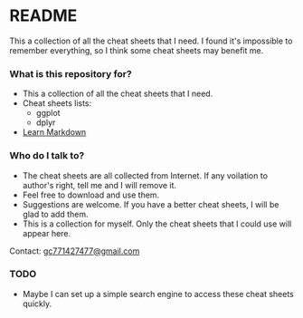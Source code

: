 # README #

This a collection of all the cheat sheets that I need.
I found it's impossible to remember everything, so I think some cheat sheets may benefit me.

### What is this repository for? ###

* This a collection of all the cheat sheets that I need.
* Cheat sheets lists:
    * ggplot
    * dplyr
* [Learn Markdown](https://bitbucket.org/tutorials/markdowndemo)


### Who do I talk to? ###

* The cheat sheets are all collected from Internet. If any voilation to author's right, tell me and I will remove it.
* Feel free to download and use them.
* Suggestions are welcome. If you have a better cheat sheets, I will be glad to add them.
* This is a collection for myself. Only the cheat sheets that I could use will appear here.

Contact: gc771427477@gmail.com

### TODO ###
* Maybe I can set up a simple search engine to access these cheat sheets quickly.
